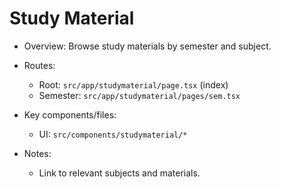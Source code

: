 # Study Material

- Overview: Browse study materials by semester and subject.

- Routes:
  - Root: `src/app/studymaterial/page.tsx` (index)
  - Semester: `src/app/studymaterial/pages/sem.tsx`

- Key components/files:
  - UI: `src/components/studymaterial/*`

- Notes:
  - Link to relevant subjects and materials.
